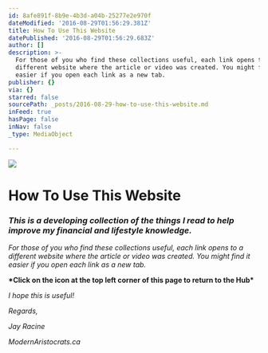 ```yaml
---
id: 8afe891f-8b9e-4b3d-a04b-25277e2e970f
dateModified: '2016-08-29T01:56:29.381Z'
title: How To Use This Website
datePublished: '2016-08-29T01:56:29.683Z'
author: []
description: >-
  For those of you who find these collections useful, each link opens to a
  different website where the article or video was created. You might find it
  easier if you open each link as a new tab.
publisher: {}
via: {}
starred: false
sourcePath: _posts/2016-08-29-how-to-use-this-website.md
inFeed: true
hasPage: false
inNav: false
_type: MediaObject

---
```

![](https://the-grid-user-content.s3-us-west-2.amazonaws.com/196faac4-9f53-4ad0-ad21-fede23f56a13.jpg)

# How To Use This Website

### _This is a developing collection of the things I read to help improve my financial and lifestyle knowledge._

_For those of you who find these collections useful, each link opens to a different website where the article or video was created. You might find it easier if you open each link as a new tab._

**\*Click on the icon at the top left corner of this page to return to the Hub\***

_I hope this is useful!_

_Regards,_

_Jay Racine_

_ModernAristocrats.ca_
